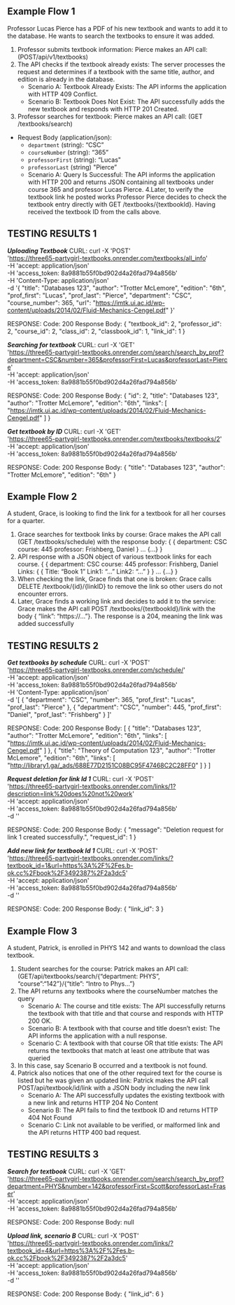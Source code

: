 ## Example Flow 1 ## 
Professor Lucas Pierce has a PDF of his new textbook and wants to add it to the database. He wants to search the textbooks to ensure it was added.
1. Professor submits textbook information: Pierce makes an API call: (POST/api/v1/textbooks)
2. The API checks if the textbook already exists: The server processes the request and determines if a textbook with the same title, author, and edition is already in the database.
   * Scenario A: Textbook Already Exists: The API informs the application with HTTP 409 Conflict.
   * Scenario B: Textbook Does Not Exist: The API successfully adds the new textbook and responds with HTTP 201 Created.
3. Professor searches for textbook: Pierce makes an API call: (GET /textbooks/search) 
 * Request Body (application/json): 
    * `department` (string): “CSC”
    * `courseNumber` (string): “365”
    * `professorFirst` (string): “Lucas"
    * `professorLast` (string) "Pierce” 
    * Scenario A: Query Is Successful: The API informs the application with HTTP 200 and returns JSON containing all textbooks under course 365 and professor Lucas Pierce.
4.Later, to verify the textbook link he posted works Professor Pierce decides to check the textbook entry directly with GET /textbooks/{textbookId}. Having received the textbook ID from the calls above.

## TESTING RESULTS 1

***Uploading Textbook***
CURL:
curl -X 'POST' \
  'https://three65-partygirl-textbooks.onrender.com/textbooks/all_info' \
  -H 'accept: application/json' \
  -H 'access_token: 8a9881b55f0bd902d4a26fad794a856b' \
  -H 'Content-Type: application/json' \
  -d '{
  "title": "Databases 123",
  "author": "Trotter McLemore",
  "edition": "6th",
  "prof_first": "Lucas",
  "prof_last": "Pierce",
  "department": "CSC",
  "course_number": 365,
  "url": "https://imtk.ui.ac.id/wp-content/uploads/2014/02/Fluid-Mechanics-Cengel.pdf"
}'

RESPONSE:
Code: 200
Response Body: {
  "textbook_id": 2,
  "professor_id": 2,
  "course_id": 2,
  "class_id": 2,
  "classbook_id": 1,
  "link_id": 1
}

***Searching for textbook***
CURL:
curl -X 'GET' \
  'https://three65-partygirl-textbooks.onrender.com/search/search_by_prof?department=CSC&number=365&professorFirst=Lucas&professorLast=Pierce' \
  -H 'accept: application/json' \
  -H 'access_token: 8a9881b55f0bd902d4a26fad794a856b'

RESPONSE:
Code: 200
Response Body: {
  "id": 2,
  "title": "Databases 123",
  "author": "Trotter McLemore",
  "edition": "6th",
  "links": [
    "https://imtk.ui.ac.id/wp-content/uploads/2014/02/Fluid-Mechanics-Cengel.pdf"
  ]
}

***Get textbook by ID***
CURL:
curl -X 'GET' \
  'https://three65-partygirl-textbooks.onrender.com/textbooks/textbooks/2' \
  -H 'accept: application/json' \
  -H 'access_token: 8a9881b55f0bd902d4a26fad794a856b'

RESPONSE:
Code: 200
Response Body: {
  "title": "Databases 123",
  "author": "Trotter McLemore",
  "edition": "6th"
}

## Example Flow 2 ##

A student, Grace, is looking to find the link for a textbook for all her courses for a quarter. 
1. Grace searches for textbook links by course: Grace makes the API call (GET /textbooks/schedule) with the response body:
{
{
department: CSC
course: 445
professor:  Frishberg, Daniel
}
…
{...} }
2. API response with a JSON object of various textbook links for each course.
{
{
department: CSC
course: 445
professor:  Frishberg, Daniel
Links: {
{ Title: “Book 1”
Link1: “...”
Link2: “...” }
}
…
{...} }
3. When checking the link, Grace finds that one is broken: Grace calls DELETE /textbook/{id}/{linkID} to remove the link so other users do not encounter errors. 
4. Later, Grace finds a working link and decides to add it to the service: Grace makes the API call POST /textbooks/{textbookId}/link with the body { “link”: “https://…”}. The response is a 204, meaning the link was added successfully

## TESTING RESULTS 2

***Get textbooks by schedule***
CURL:
curl -X 'POST' \
  'https://three65-partygirl-textbooks.onrender.com/schedule/' \
  -H 'accept: application/json' \
  -H 'access_token: 8a9881b55f0bd902d4a26fad794a856b' \
  -H 'Content-Type: application/json' \
  -d '[
  {
    "department": "CSC",
    "number": 365,
    "prof_first": "Lucas",
    "prof_last": "Pierce"
  },
  {
    "department": "CSC",
    "number": 445,
    "prof_first": "Daniel",
    "prof_last": "Frishberg"
  }
]'

RESPONSE:
Code: 200
Response Body: [
  {
    "title": "Databases 123",
    "author": "Trotter McLemore",
    "edition": "6th",
    "links": [
      "https://imtk.ui.ac.id/wp-content/uploads/2014/02/Fluid-Mechanics-Cengel.pdf"
    ]
  },
  {
    "title": "Theory of Computation 123",
    "author": "Trotter McLemore",
    "edition": "6th",
    "links": [
      "http://library1.ga/_ads/688E77D2151C08BC95F47468C2C28FF0"
    ]
  }
]

***Request deletion for link Id 1***
CURL: 
curl -X 'POST' \
  'https://three65-partygirl-textbooks.onrender.com/links/1?description=link%20does%20not%20work' \
  -H 'accept: application/json' \
  -H 'access_token: 8a9881b55f0bd902d4a26fad794a856b' \
  -d ''

RESPONSE:
Code: 200
Response Body: {
  "message": "Deletion request for link 1 created successfully.",
  "request_id": 1
}

***Add new link for textbook Id 1***
CURL: 
curl -X 'POST' \
  'https://three65-partygirl-textbooks.onrender.com/links/?textbook_id=1&url=https%3A%2F%2Fes.b-ok.cc%2Fbook%2F3492387%2F2a3dc5' \
  -H 'accept: application/json' \
  -H 'access_token: 8a9881b55f0bd902d4a26fad794a856b' \
  -d ''

RESPONSE:
Code: 200
Response Body: {
  "link_id": 3
}

## Example Flow 3 ##
A student, Patrick, is enrolled in PHYS 142 and wants to download the class textbook. 
1. Student searches for the course: Patrick makes an API call: (GET/api/textbooks/search/{“department: PHYS”, “course”:“142”}/{“title”: “Intro to Phys…”}
2. The API returns any textbooks where the courseNumber matches the query
   * Scenario A: The course and title exists: The API successfully returns the textbook with that title and that course and responds with HTTP 200 OK.
   * Scenario B: A textbook with that course and title doesn’t exist: The API informs the application with a null response.
   * Scenario C: A textbook with that course OR that title exists: The API returns the textbooks that match at least one attribute that was queried
3. In this case, say Scenario B occurred and a textbook is not found.
4. Patrick also notices that one of the other required text for the course is listed but he was given an updated link: Patrick makes the API call POST/api/textbook/id/link with a JSON body including the new link
   * Scenario A: The API successfully updates the existing textbook with a new link and returns HTTP 204 No Content
   * Scenario B: The API fails to find the textbook ID and returns HTTP 404 Not Found
   * Scenario C: Link not available to be verified, or malformed link and the API returns HTTP 400 bad request.

## TESTING RESULTS 3
***Search for textbook***
CURL:
curl -X 'GET' \
  'https://three65-partygirl-textbooks.onrender.com/search/search_by_prof?department=PHYS&number=142&professorFirst=Scott&professorLast=Fraser' \
  -H 'accept: application/json' \
  -H 'access_token: 8a9881b55f0bd902d4a26fad794a856b'

RESPONSE:
Code: 200
Response Body: null

***Upload link, scenario B***
CURL:
curl -X 'POST' \
  'https://three65-partygirl-textbooks.onrender.com/links/?textbook_id=4&url=https%3A%2F%2Fes.b-ok.cc%2Fbook%2F3492387%2F2a3dc5' \
  -H 'accept: application/json' \
  -H 'access_token: 8a9881b55f0bd902d4a26fad794a856b' \
  -d ''

RESPONSE:
Code: 200
Response Body: {
  "link_id": 6
}
